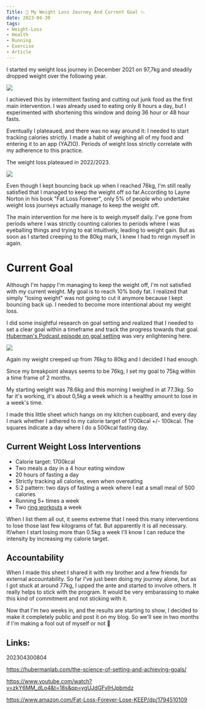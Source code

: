 ```yaml
---
Title: 🍎 My Weight Loss Journey And Current Goal 📉
date: 2023-04-30
tags:
- Weight-Loss
- Health
- Running
- Exercise
- Article
---
```


I started my weight loss journey in December 2021 on 97,7kg and steadily dropped weight over the following year.

![](/weightloss1.png)

I achieved this by intermittent fasting and cutting out junk food as the first main intervention. I was already used to eating only 8 hours a day, but I experimented with shortening this window and doing 36 hour or 48 hour fasts.

Eventually I plateaued, and there was no way around it: I needed to start tracking calories strictly. I made a habit of weighing all of my food and entering it to an app (YAZIO). Periods of weight loss strictly correlate with my adherence to this practice. 

The weight loss plateaued in 2022/2023.

![](/weightloss2.png)

Even though I kept bouncing back up when I reached 76kg, I'm still really satisfied that I managed to keep the weight off so far.According to Layne Norton in his book "Fat Loss Forever", only 5% of people who undertake weight loss journeys actually manage to keep the weight off. 

The main intervention for me here is to weigh myself daily. I've gone from periods where I was strictly counting calories to periods where I was eyeballing things and trying to eat intuitively, leading to weight gain. But as soon as I started creeping to the 80kg mark, I knew I had to reign myself in again.

# Current Goal

Although I'm happy I'm managing to keep the weight off, I'm not satisfied with my current weight.  My goal is to reach 10% body fat. I realized that simply "losing weight" was not going to cut it anymore because I kept bouncing back up. I needed to become more intentional about my weight loss. 

I did some insightful research on goal setting and realized that I needed to set a clear goal within a timeframe and track the progress towards that goal. [Huberman's Podcast episode on goal setting](https://hubermanlab.com/the-science-of-setting-and-achieving-goals/) was very enlightening here.

![](/weightloss3.png)

Again my weight creeped up from 76kg to 80kg and I decided I had enough.

Since my breakpoint always seems to be 76kg, I set my goal to 75kg within a time frame of 2 months. 

My starting weight was 78.6kg and this morning I weighed in at 77.3kg. So far it's working, it's about 0,5kg a week which is a healthy amount to lose in a week's time. 

I made this little sheet which hangs on my kitchen cupboard, and every day I mark whether I adhered to my calorie target of 1700kcal +/- 100kcal. The squares indicate a day where I do a 500kcal fasting day.

## Current Weight Loss Interventions

* Calorie target: 1700kcal
* Two meals a day in a 4 hour eating window
* 20 hours of fasting a day
* Strictly tracking all calories, even when overeating
* 5:2 pattern: two days of fasting a week where I eat a small meal of 500 calories
* Running 5+ times a week
* Two [ring workouts](https://www.youtube.com/watch?v=zkY6MM_dLo4&t=18s&pp=ygUJdGFvIHJpbmdz) a week

When I list them all out, it seems extreme that I need this many interventions to lose those last few kilograms of fat. But apparently it is all necessary. If/when I start losing more than 0.5kg a week I'll know I can reduce the intensity by increasing my calorie target.

## Accountability

When I made this sheet I shared it with my brother and a few friends for external accountability. So far I've just been doing my journey alone, but as I got stuck at around 77kg, I upped the ante and started to involve others. It really helps to stick with the program. It would be very embarassing to make this kind of commitment and not sticking with it.

Now that I'm two weeks in, and the results are starting to show, I decided to make it completely public and post it on my blog. So we'll see in two months if I'm making a fool out of myself or not 🥲

## Links:

202304300804

https://hubermanlab.com/the-science-of-setting-and-achieving-goals/

https://www.youtube.com/watch?v=zkY6MM_dLo4&t=18s&pp=ygUJdGFvIHJpbmdz

https://www.amazon.com/Fat-Loss-Forever-Lose-KEEP/dp/1794510109
